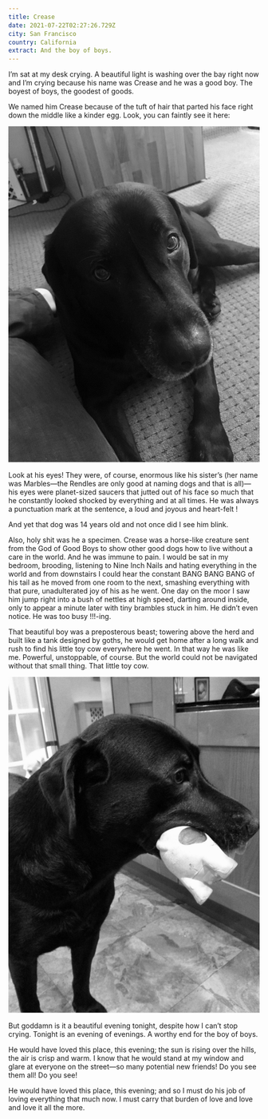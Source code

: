 ```yaml
---
title: Crease
date: 2021-07-22T02:27:26.729Z
city: San Francisco
country: California
extract: And the boy of boys.
---
```

I’m sat at my desk crying. A beautiful light is washing over the bay right now and I’m crying because his name was Crease and he was a good boy. The boyest of boys, the goodest of goods. 

We named him Crease because of the tuft of hair that parted his face right down the middle like a kinder egg. Look, you can faintly see it here: 

![A picture of Crease, looking up at me with those enormously kind eyes](uploads/crease-1.jpg)

Look at his eyes! They were, of course, enormous like his sister’s (her name was Marbles—the Rendles are only good at naming dogs and that is all)—his eyes were planet-sized saucers that jutted out of his face so much that he constantly looked shocked by everything and at all times. He was always a punctuation mark at the sentence, a loud and joyous and heart-felt !

And yet that dog was 14 years old and not once did I see him blink.

Also, holy shit was he a specimen. Crease was a horse-like creature sent from the God of Good Boys to show other good dogs how to live without a care in the world. And he was immune to pain. I would be sat in my bedroom, brooding, listening to Nine Inch Nails and hating everything in the world and from downstairs I could hear the constant BANG BANG BANG of his tail as he moved from one room to the next, smashing everything with that pure, unadulterated joy of his as he went. One day on the moor I saw him jump right into a bush of nettles at high speed, darting around inside, only to appear a minute later with tiny brambles stuck in him. He didn’t even notice. He was too busy !!!-ing.

That beautiful boy was a preposterous beast; towering above the herd and built like a tank designed by goths, he would get home after a long walk and rush to find his little toy cow everywhere he went. In that way he was like me. Powerful, unstoppable, of course. But the world could not be navigated without that small thing. That little toy cow. 

![Crease with his tiny toy cow](uploads/crease-2.jpg)

But goddamn is it a beautiful evening tonight, despite how I can’t stop crying. Tonight is an evening of evenings. A worthy end for the boy of boys. 

He would have loved this place, this evening; the sun is rising over the hills, the air is crisp and warm. I know that he would stand at my window and glare at everyone on the street—so many potential new friends! Do you see them all! Do you see!

He would have loved this place, this evening; and so I must do his job of loving everything that much now. I must carry that burden of love and love and love it all the more.

